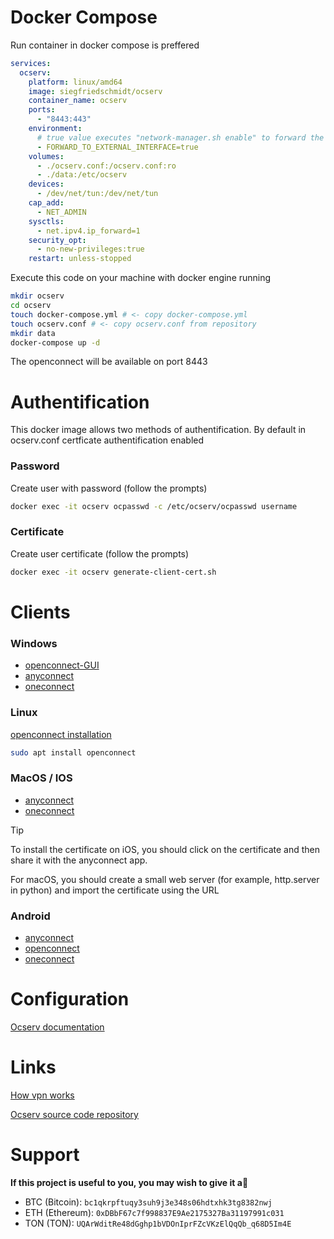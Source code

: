 # Docker Compose

Run container in docker compose is preffered
```yml
services:
  ocserv:
    platform: linux/amd64
    image: siegfriedschmidt/ocserv
    container_name: ocserv
    ports:
      - "8443:443"
    environment:
      # true value executes "network-manager.sh enable" to forward the vpn subnet to the external interface (default eth0)
      - FORWARD_TO_EXTERNAL_INTERFACE=true
    volumes:
      - ./ocserv.conf:/ocserv.conf:ro
      - ./data:/etc/ocserv
    devices:
      - /dev/net/tun:/dev/net/tun
    cap_add:
      - NET_ADMIN
    sysctls:
      - net.ipv4.ip_forward=1
    security_opt:
      - no-new-privileges:true
    restart: unless-stopped
```

Execute this code on your machine with docker engine running

```bash
mkdir ocserv
cd ocserv
touch docker-compose.yml # <- copy docker-compose.yml
touch ocserv.conf # <- copy ocserv.conf from repository
mkdir data
docker-compose up -d
```
The openconnect will be available on port 8443

# Authentification

This docker image allows two methods of authentification. By default in ocserv.conf certficate authentification enabled

### Password

Create user with password (follow the prompts)
```bash
docker exec -it ocserv ocpasswd -c /etc/ocserv/ocpasswd username
```

### Certificate

Create user certificate (follow the prompts)
```bash
docker exec -it ocserv generate-client-cert.sh
```

# Clients

### Windows

- [openconnect-GUI](https://gui.openconnect-vpn.net/download/)
- [anyconnect](https://apps.microsoft.com/detail/9wzdncrdj8lh?hl=en-US&gl=US)
- [oneconnect](https://apps.microsoft.com/detail/clavister-oneconnect/9P2L1BWS7BB6?hl=en-US&gl=US)

### Linux

[openconnect installation](https://www.infradead.org/openconnect/packages.html)
```bash
sudo apt install openconnect
```

### MacOS / IOS 

- [anyconnect](https://apps.apple.com/us/app/cisco-secure-client/id1135064690)
- [oneconnect](https://apps.apple.com/us/app/clavister-oneconnect/id1565970099)
> [!TIP]
> To install the certificate on iOS, you should click on the certificate and then share it with the anyconnect app.
> 
> For macOS, you should create a small web server (for example, http.server in python) and import the certificate using the URL

### Android

- [anyconnect](https://play.google.com/store/apps/details?id=com.cisco.anyconnect.vpn.android.avf&hl=en)
- [openconnect](https://play.google.com/store/apps/details?id=xyz.opcx.mph&pcampaignid=web_share)
- [oneconnect](https://play.google.com/store/apps/details?id=com.clavister.oneconnect&hl=en_US)

# Configuration 

[Ocserv documentation](https://ocserv.openconnect-vpn.net/ocserv.8.html)

# Links

[How vpn works](https://ocserv.openconnect-vpn.net/technical.html)

[Ocserv source code repository](https://gitlab.com/openconnect/ocserv)

# Support

**If this project is useful to you, you may wish to give it a**:star2:

- BTC (Bitcoin): `bc1qkrpftuqy3suh9j3e348s06hdtxhk3tg8382nwj`
- ETH (Ethereum): `0xDBbF67c7f998837E9Ae2175327Ba31197991c031`
- TON (TON): `UQArWditRe48dGghp1bVDOnIprFZcVKzElQqQb_q68D5Im4E`
